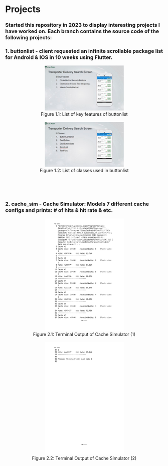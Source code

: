# Projects
### Started this repository in 2023 to display interesting projects I have worked on. Each branch contains the source code of the following projects:
  
### 1. buttonlist -  client requested an infinite scrollable package list for Android & IOS in 10 weeks using Flutter.
<p align = "center">
<img src = "https://github.com/darylng154/Projects/blob/main/README_files/buttonlist_classes.png?raw=true" width=50% height=50%>
  <br>
Figure 1.1: List of key features of buttonlist
  <br>
  <br>
<img src = "https://github.com/darylng154/Projects/blob/main//README_files/buttonlist_features.png?raw=true" width=50% height=50%>
  <br>
Figure 1.2: List of classes used in buttonlist
  <br>
  <br>
</p>

<br>
<br>

### 2. cache_sim - Cache Simulator: Models 7 different cache configs and prints: # of hits & hit rate & etc.
<p align = "center">
<img src = "https://github.com/darylng154/Projects/blob/main/README_files/cache_sim-1.png?raw=true" width=50% height=50%>
  <br>
Figure 2.1: Terminal Output of Cache Simulator (1)
  <br>
  <br>
<img src = "https://github.com/darylng154/Projects/blob/main//README_files/cache_sim-2.png?raw=true" width=50% height=50%>
  <br>
Figure 2.2: Terminal Output of Cache Simulator (2)
  <br>
  <br>
</p>

<br>
<br>


